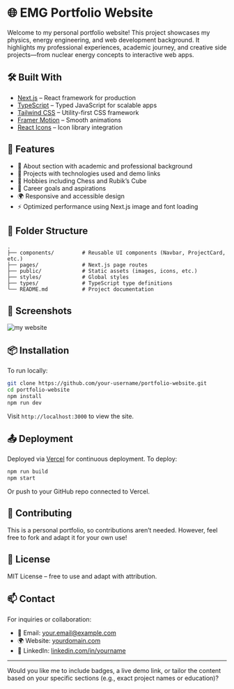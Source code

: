 
# 🌐 EMG Portfolio Website

Welcome to my personal portfolio website! This project showcases my physics, energy engineering, and web development background. It highlights my professional experiences, academic journey, and creative side projects—from nuclear energy concepts to interactive web apps.

## 🛠️ Built With

* [Next.js](https://nextjs.org/) – React framework for production
* [TypeScript](https://www.typescriptlang.org/) – Typed JavaScript for scalable apps
* [Tailwind CSS](https://tailwindcss.com/) – Utility-first CSS framework
* [Framer Motion](https://www.framer.com/motion/) – Smooth animations
* [React Icons](https://react-icons.github.io/react-icons/) – Icon library integration

## 🚀 Features

* 📄 About section with academic and professional background
* 🧪 Projects with technologies used and demo links
* 🧠 Hobbies including Chess and Rubik’s Cube
* 🎯 Career goals and aspirations
* 🌍 Responsive and accessible design
* ⚡ Optimized performance using Next.js image and font loading

## 📁 Folder Structure

```
.
├── components/         # Reusable UI components (Navbar, ProjectCard, etc.)
├── pages/              # Next.js page routes
├── public/             # Static assets (images, icons, etc.)
├── styles/             # Global styles
├── types/              # TypeScript type definitions
└── README.md           # Project documentation
```

## 📸 Screenshots

<img href="/B (20).png" alt="my website" />

## 📦 Installation

To run locally:

```bash
git clone https://github.com/your-username/portfolio-website.git
cd portfolio-website
npm install
npm run dev
```

Visit `http://localhost:3000` to view the site.

## 📤 Deployment

Deployed via [Vercel](https://vercel.com/) for continuous deployment. To deploy:

```bash
npm run build
npm start
```

Or push to your GitHub repo connected to Vercel.

## 🤝 Contributing

This is a personal portfolio, so contributions aren’t needed. However, feel free to fork and adapt it for your own use!

## 🧾 License

MIT License – free to use and adapt with attribution.

## 📫 Contact

For inquiries or collaboration:

* 📧 Email: [your.email@example.com](mailto:your.emanueleguehi@gmail.com)
* 🌍 Website: [yourdomain.com](https://emanueleguehi.com)
* 💼 LinkedIn: [linkedin.com/in/yourname](https://linkedin.com/in/emanuelemerveille)

---

Would you like me to include badges, a live demo link, or tailor the content based on your specific sections (e.g., exact project names or education)?
